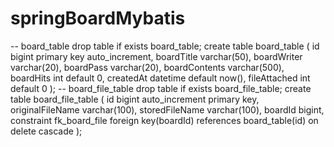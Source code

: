 ﻿# springBoardMybatis


-- board_table
drop table if exists board_table;
create table board_table
(
id bigint primary key auto_increment,
boardTitle varchar(50),
boardWriter varchar(20),
boardPass varchar(20),
boardContents varchar(500),
boardHits int default 0,
createdAt datetime default now(),
fileAttached int default 0
);
-- board_file_table
drop table if exists board_file_table;
create table board_file_table
(
id	bigint auto_increment primary key,
originalFileName varchar(100),
storedFileName varchar(100),
boardId bigint,
constraint fk_board_file foreign key(boardId) references board_table(id) on delete cascade
);